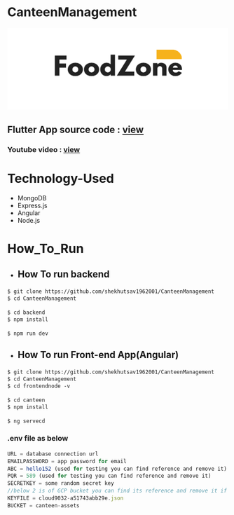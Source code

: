 # CanteenManagement
![alt text](/logo.png)

<h2> Flutter App source code : <a href="https://github.com/shekhutsav1962001/canteenApp">view</a></h2> 

<h3> Youtube video : <a href="https://youtu.be/iA74WKpVODI">view</a></h3> 

# Technology-Used

- MongoDB
- Express.js
- Angular
- Node.js


# How_To_Run

- ## How To run backend 

```
$ git clone https://github.com/shekhutsav1962001/CanteenManagement
$ cd CanteenManagement

$ cd backend
$ npm install

$ npm run dev
```

- ## How To run Front-end App(Angular)

```
$ git clone https://github.com/shekhutsav1962001/CanteenManagement
$ cd CanteenManagement
$ cd frontendnode -v

$ cd canteen
$ npm install

$ ng servecd 
```

### .env file as below

```javascript
URL = database connection url
EMAILPASSWORD = app password for email
ABC = hello152 (used for testing you can find reference and remove it)
PQR = 589 (used for testing you can find reference and remove it)
SECRETKEY = some random secret key
//below 2 is of GCP bucket you can find its reference and remove it if you are not using GCP bucket 
KEYFILE = cloud9032-a51743abb29e.json
BUCKET = canteen-assets
```
